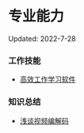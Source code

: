 # 专业能力
Updated: 2022-7-28

### 工作技能
+ [高效工作学习软件](/TechnicalKnowledge/1_EfficientTools.md)

### 知识总结
+ [浅谈视频编解码](/WorkingSkills/1_VideoCoding.md)


